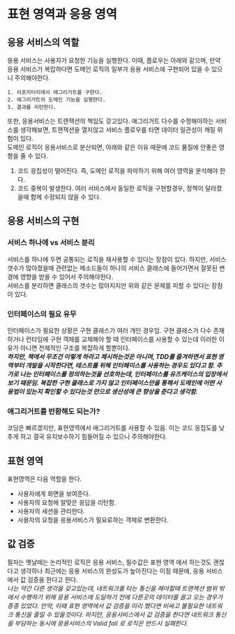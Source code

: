 # 표현 영역과 응용 영역

## 응용 서비스의 역할
응용 서비스는 사용자가 요청한 기능을 실행한다. 
이때, 플로우는 아래와 같으며, 만약 응용 서비스가 복잡하다면 도메인 로직의 일부가 응용 서비스에 구현되어 있을 수 있으니 주의해야한다.

```
1. 리포지터리에서 애그리거트를 구한다.
2. 애그리거트의 도메인 기능을 실행한다.
3. 결과를 리턴한다.
```
   
또한, 응용서비스는 트랜잭션의 책임도 갖고있다. 애그리거트 다수를 수정해야하는 서비스를 생각해보면, 트랜잭션을 열지않고 서비스 플로우를 타면 데이터 일관성이 깨질 위험이 있다.   
도메인 로직이 응용서비스로 분산되면, 아래와 같은 이유 때문에 코드 품질에 안좋은 영향을 줄 수 있다.   
1. 코드 응집성이 떨어진다. 즉, 도메인 로직을 파악하기 위해 여러 영역을 분석해야 한다.
2. 코드 중복이 발생한다. 여러 서비스에서 동일한 로직을 구현할경우, 정책이 달라졌을때 함께 수정되지 않을 수 있다.
   
## 응용 서비스의 구현

### 서비스 하나에 vs 서비스 분리
   
서비스를 하나에 두면 공통되는 로직을 재사용할 수 있다는 장점이 있다. 하지만, 서비스 갯수가 많아졌을때 관련없는 메소드들이 하나의 서비스 클래스에 들어가면서 잘못된 변경에 영향을 받을 수 있어서 주의해야한다.   
서비스를 분리하면 클래스의 갯수는 많아지지만 위와 같은 문제를 피할 수 있다는 장점이 있다.

### 인터페이스의 필요 유무

인터페이스가 필요한 상황은 구현 클래스가 여러 개인 경우임. 구현 클래스가 다수 존재하거나 런타임에 구현 객체를 교체해야 할 때 인터페이스를 사용할 수 있는데 이러한 이유가 아니면 전체적인 구조를 복잡하게 할뿐이다.   
**_하지만, 책에서 무조건 이렇게 하라고 제시하는것은 아니며, TDD를 즐겨하면서 표현 영역부터 개발을 시작한다면, 테스트를 위해 인터페이스를 사용하는 경우도 있다고 함. 추가로 나는 인터페이스를 정의하는것을 선호하는데, 인터페이스를 유즈케이스의 입장에서 보기 때문임. 복잡한 구현 클래스로 가지 않고 인터페이스만을 통해서 도메인에 어떤 사용법이 있는지 확인할 수 있다는것 만으로 생산성에 큰 향상을 준다고 생각함._**

### 애그리거트를 반환해도 되는가?

코딩은 빠르겠지만, 표현영역에서 애그리거트를 사용할 수 있음. 이는 코드 응집도를 낮추게 하고 결국 유지보수하기 힘들어질 수 있으니 주의해야한다.

## 표현 영역

표현영역은 다음 역할을 한다.   
- 사용자에게 화면을 보여준다.   
- 사용자의 요청에 알맞은 응답을 리턴함.   
- 사용자의 세션을 관리한다.   
- 사용자의 요청을 응용서비스가 필요로하는 객체로 변환한다.   

## 값 검증

필자는 옛날에는 논리적인 로직은 응용 서비스, 필수값은 표현 영역 에서 하는것도 괜찮다고 생각하나 최근에는 응용 서비스의 완성도가 높아진다는 이점 때문에, 응용 서비스에서 값 검증을 한다고 한다.   
_나는 약간 다른 생각을 갖고있는데, 네트워크를 타는 통신을 해야할때 트랜잭션 범위 밖에서 수행하기 위해 응용 서비스에 도달하기 전에 다른곳의 데이터를 끌고 오는 경우가 종종 있었다. 만약, 이때 표현 영역에서 값 검증을 미리 했다면 비싸고 불필요한 네트워크 통신을 줄일 수 있을것이다. 하지만, 응용서비스에서 값 검증을 한다면 네트워크 통신을 부담하는 동시에 응용서비스의 Valid fail 로 로직은 반드시 실패한다._
